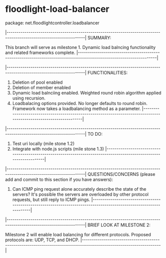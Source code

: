 floodlight-load-balancer
========================

package: net.floodlightcontroller.loadbalancer

|---------------------------------------------------------------------------------------------------------------------|
SUMMARY:

This branch will serve as milestone 1. Dynamic load balncing functionality and related frameworks complete.
|---------------------------------------------------------------------------------------------------------------------|

|---------------------------------------------------------------------------------------------------------------------|
FUNCTIONALITIES:

1. Deletion of pool enabled
2. Deletion of member enabled
3. Dynamic load balnciing enabled. Weighted round robin algorithm applied using recursion.
4. Loadbalacing options provided. No longer defaults to round robin. Framework now takes a loadbalancing method as a parameter.
|---------------------------------------------------------------------------------------------------------------------|

|---------------------------------------------------------------------------------------------------------------------|
TO DO:

1. Test uri locally (mile stone 1.2)
2. Integrate with node.js scripts (mile stone 1.3)
|---------------------------------------------------------------------------------------------------------------------|

|---------------------------------------------------------------------------------------------------------------------|
QUESTIONS/CONCERNS (please add and commit to this section if you have answers):

1. Can ICMP ping request alone accurately describe the state of the servers? It's possible the servers are overloaded by other protocol requests, but still reply to ICMP pings.
|---------------------------------------------------------------------------------------------------------------------|

|---------------------------------------------------------------------------------------------------------------------|
BRIEF LOOK AT MILESTONE 2:

Milestone 2 will enable load balancing for different protocols. Proposed protocols are: UDP, TCP, and DHCP.
|---------------------------------------------------------------------------------------------------------------------|
